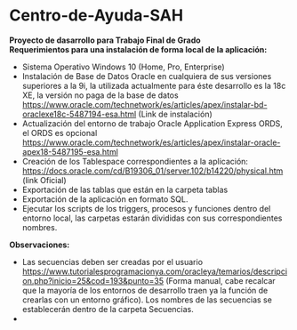 # Centro-de-Ayuda-SAH
<b>Proyecto de dasarrollo para Trabajo Final de Grado</b><br>
<b>Requerimientos para una instalación de forma local de la aplicación:</b>
* Sistema Operativo Windows 10 (Home, Pro, Enterprise)
* Instalación de Base de Datos Oracle en cualquiera de sus versiones superiores a la 9i, la utilizada actualmente para éste desarrollo es la 18c XE, la versión no paga de la base de datos https://www.oracle.com/technetwork/es/articles/apex/instalar-bd-oraclexe18c-5487194-esa.html (Link de instalación)
* Actualización del entorno de trabajo Oracle Application Express ORDS, el ORDS es opcional https://www.oracle.com/technetwork/es/articles/apex/instalar-oracle-apex18-5487195-esa.html
* Creación de los Tablespace correspondientes a la aplicación: https://docs.oracle.com/cd/B19306_01/server.102/b14220/physical.htm (link Oficial)
* Exportación de las tablas que están en la carpeta tablas
* Exportación de la aplicación en formato SQL.
* Ejecutar los scripts de los triggers, procesos y funciones dentro del entorno local, las carpetas estarán divididas con sus correspondientes nombres.

<b>Observaciones:</b><br>
* Las secuencias deben ser creadas por el usuario https://www.tutorialesprogramacionya.com/oracleya/temarios/descripcion.php?inicio=25&cod=193&punto=35 (Forma manual, cabe recalcar que la mayoría de los entornos de desarrollo traen ya la función de crearlas con un entorno gráfico). Los nombres de las secuencias se establecerán dentro de la carpeta Secuencias.
* 
